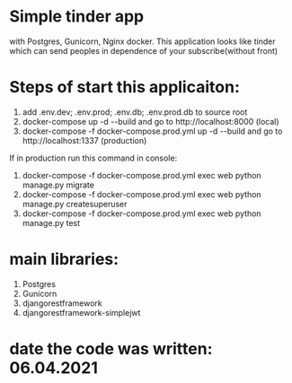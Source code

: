 # Simple tinder app 
with Postgres, Gunicorn, Nginx docker. This application looks like tinder which can send peoples in dependence of your subscribe(without front)

# Steps of start this applicaiton:
1) add .env.dev; .env.prod; .env.db; .env.prod.db to source root
2) docker-compose up -d --build and go to http://localhost:8000 (local)
3) docker-compose -f docker-compose.prod.yml up -d --build and go to http://localhost:1337 (production)

If in production run this command in console:
1) docker-compose -f docker-compose.prod.yml exec web python manage.py migrate
2) docker-compose -f docker-compose.prod.yml exec web python manage.py createsuperuser
3) docker-compose -f docker-compose.prod.yml exec web python manage.py test


# main libraries:
1) Postgres
2) Gunicorn
3) djangorestframework
4) djangorestframework-simplejwt


# date the code was written: 06.04.2021
